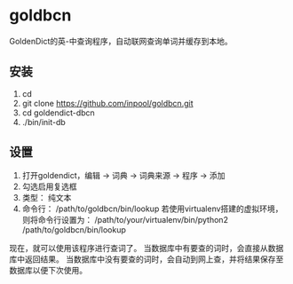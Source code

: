 # goldbcn
GoldenDict的英-中查询程序，自动联网查询单词并缓存到本地。

## 安装

1. cd
2. git clone https://github.com/inpool/goldbcn.git
3. cd goldendict-dbcn
4. ./bin/init-db

## 设置

1. 打开goldendict，编辑 -> 词典 -> 词典来源 -> 程序 -> 添加
2. 勾选启用复选框
3. 类型： 纯文本
4. 命令行： /path/to/goldbcn/bin/lookup
   若使用virtualenv搭建的虚拟环境，则将命令行设置为：
   /path/to/your/virtualenv/bin/python2 /path/to/goldbcn/bin/lookup

现在，就可以使用该程序进行查词了。
当数据库中有要查的词时，会直接从数据库中返回结果。
当数据库中没有要查的词时，会自动到网上查，并将结果保存至数据库以便下次使用。
